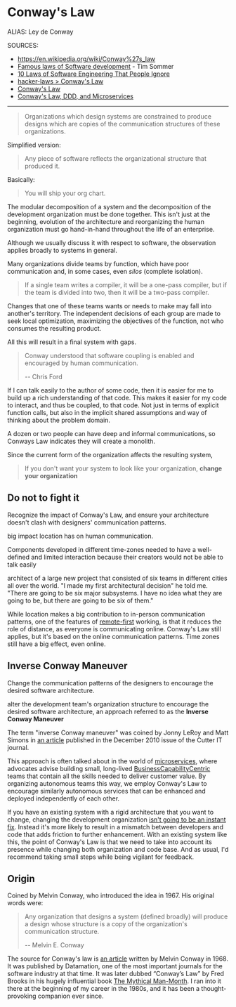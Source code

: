 # Conway's Law

ALIAS: Ley de Conway

SOURCES:

- <https://en.wikipedia.org/wiki/Conway%27s_law>
- [Famous laws of Software development](https://www.timsommer.be/famous-laws-of-software-development/) - Tim Sommer
- [10 Laws of Software Engineering That People Ignore](https://www.indiehackers.com/post/10-laws-of-software-engineering-that-people-ignore-e3439176dd)
- [hacker-laws > Conway's Law](https://github.com/dwmkerr/hacker-laws#conways-law)
- [Conway's Law](https://martinfowler.com/bliki/ConwaysLaw.html)
- [Conway's Law, DDD, and Microservices](https://ardalis.com/conways-law-ddd-and-microservices/)

---

> Organizations which design systems are constrained to produce designs which are copies of the communication structures of these organizations.

Simplified version:

> Any piece of software reflects the organizational structure that produced it.

Basically:

> You will ship your org chart.

The modular decomposition of a system and the decomposition of the development organization must be done together. This isn't just at the beginning, evolution of the architecture and reorganizing the human organization must go hand-in-hand throughout the life of an enterprise.

Although we usually discuss it with respect to software, the observation applies broadly to systems in general.

Many organizations divide teams by function, which have poor communication and, in some cases, even *silos* (complete isolation).

> If a single team writes a compiler, it will be a one-pass compiler, but if the team is divided into two, then it will be a two-pass compiler. 

Changes that one of these teams wants or needs to make may fall into another's territory. The independent decisions of each group are made to seek local optimization, maximizing the objectives of the function, not who consumes the resulting product.

All this will result in a final system with gaps.

> Conway understood that software coupling is enabled and encouraged by human communication.
>
> -- Chris Ford

If I can talk easily to the author of some code, then it is easier for me to build up a rich understanding of that code. This makes it easier for my code to interact, and thus be coupled, to that code. Not just in terms of explicit function calls, but also in the implicit shared assumptions and way of thinking about the problem domain.

A dozen or two people can have deep and informal communications, so Conways Law indicates they will create a monolith.

Since the current form of the organization affects the resulting system,

> If you don't want your system to look like your organization, **change your organization**

## Do not to fight it
  
Recognize the impact of Conway's Law, and ensure your architecture doesn't clash with designers' communication patterns.

big impact location has on human communication.

Components developed in different time-zones needed to have a well-defined and limited interaction because their creators would not be able to talk easily

architect of a large new project that consisted of six teams in different cities all over the world. "I made my first architectural decision" he told me. "There are going to be six major subsystems. I have no idea what they are going to be, but there are going to be six of them."

While location makes a big contribution to in-person communication patterns, one of the features of [remote-first](https://martinfowler.com/articles/remote-or-co-located.html#remote-first) working, is that it reduces the role of distance, as everyone is communicating online. Conway's Law still applies, but it's based on the online communication patterns. Time zones still have a big effect, even online.

## Inverse Conway Maneuver

Change the communication patterns of the designers to encourage the desired software architecture.

alter the development team's organization structure to encourage the desired software architecture, an approach referred to as the **Inverse Conway Maneuver**

The term "inverse Conway maneuver" was coined by Jonny LeRoy and Matt Simons in [an article](https://web.archive.org/web/20221020175558/https://jonnyleroy.com/2011/02/03/dealing-with-creaky-legacy-platforms/) published in the December 2010 issue of the Cutter IT journal.

This approach is often talked about in the world of [microservices](https://martinfowler.com/articles/microservices.html#OrganizedAroundBusinessCapabilities), where advocates advise building small, long-lived [BusinessCapabilityCentric](https://martinfowler.com/bliki/BusinessCapabilityCentric.html) teams that contain all the skills needed to deliver customer value. By organizing autonomous teams this way, we employ Conway's Law to encourage similarly autonomous services that can be enhanced and deployed independently of each other.

If you have an existing system with a rigid architecture that you want to change, changing the development organization [isn't going to be an instant fix](https://verraes.net/2022/05/conways-law-vs-rigid-designs/). Instead it's more likely to result in a mismatch between developers and code that adds friction to further enhancement. With an existing system like this, the point of Conway's Law is that we need to take into account its presence while changing both organization and code base. And as usual, I'd recommend taking small steps while being vigilant for feedback.

## Origin

Coined by Melvin Conway, who introduced the idea in 1967. His original words were:

> Any organization that designs a system (defined broadly) will produce a design whose structure is a copy of the organization's communication structure.
>
> -- Melvin E. Conway

The source for Conway's law is [an article](https://www.melconway.com/Home/Committees_Paper.html) written by Melvin Conway in 1968. It was published by Datamation, one of the most important journals for the software industry at that time. It was later dubbed “Conway’s Law” by Fred Brooks in his hugely influential book [The Mythical Man-Month](https://www.amazon.com/gp/product/0201835959/ref=as_li_tl?ie=UTF8&camp=1789&creative=9325&creativeASIN=0201835959&linkCode=as2&tag=martinfowlerc-20). I ran into it there at the beginning of my career in the 1980s, and it has been a thought-provoking companion ever since.